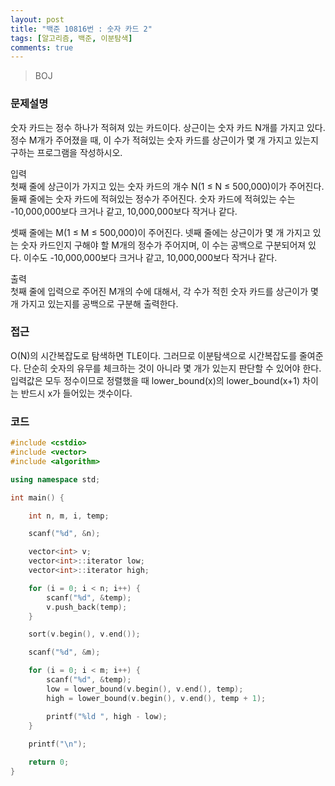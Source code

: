 ```yaml
---
layout: post
title: "백준 10816번 : 숫자 카드 2"
tags: [알고리즘, 백준, 이분탐색]
comments: true
---
```


> BOJ  

### 문제설명  
숫자 카드는 정수 하나가 적혀져 있는 카드이다. 상근이는 숫자 카드 N개를 가지고 있다. 정수 M개가 주어졌을 때, 이 수가 적혀있는 숫자 카드를 상근이가 몇 개 가지고 있는지 구하는 프로그램을 작성하시오.  

입력  
첫째 줄에 상근이가 가지고 있는 숫자 카드의 개수 N(1 ≤ N ≤ 500,000)이가 주어진다. 둘째 줄에는 숫자 카드에 적혀있는 정수가 주어진다. 숫자 카드에 적혀있는 수는 -10,000,000보다 크거나 같고, 10,000,000보다 작거나 같다.  

셋째 줄에는 M(1 ≤ M ≤ 500,000)이 주어진다. 넷째 줄에는 상근이가 몇 개 가지고 있는 숫자 카드인지 구해야 할 M개의 정수가 주어지며, 이 수는 공백으로 구분되어져 있다. 이수도 -10,000,000보다 크거나 같고, 10,000,000보다 작거나 같다.  

출력  
첫째 줄에 입력으로 주어진 M개의 수에 대해서, 각 수가 적힌 숫자 카드를 상근이가 몇 개 가지고 있는지를 공백으로 구분해 출력한다.  

### 접근  
O(N)의 시간복잡도로 탐색하면 TLE이다. 그러므로 이분탐색으로 시간복잡도를 줄여준다. 단순히 숫자의 유무를 체크하는 것이 아니라 몇 개가 있는지 판단할 수 있어야 한다. 입력값은 모두 정수이므로 정렬했을 때 lower_bound(x)의 lower_bound(x+1) 차이는 반드시 x가 들어있는 갯수이다.  

### 코드  
~~~c++
#include <cstdio>
#include <vector>
#include <algorithm>

using namespace std;

int main() {

    int n, m, i, temp;

    scanf("%d", &n);

    vector<int> v;
    vector<int>::iterator low;
    vector<int>::iterator high;

    for (i = 0; i < n; i++) {
        scanf("%d", &temp);
        v.push_back(temp);
    }

    sort(v.begin(), v.end());

    scanf("%d", &m);

    for (i = 0; i < m; i++) {
        scanf("%d", &temp);
        low = lower_bound(v.begin(), v.end(), temp);
        high = lower_bound(v.begin(), v.end(), temp + 1);

        printf("%ld ", high - low);
    }
    
    printf("\n");

    return 0;
}
~~~